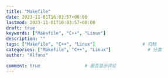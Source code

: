 ```yaml
---
title: "Makefile"
date: 2023-11-01T16:03:57+08:00
lastmod: 2023-11-01T16:03:57+08:00
draft: true
keywords: ["Makefile", "C++", "Linux"]
description: ""
tags: ["Makefile", "C++", "Linux"]                  # 归档 
categories: ["Makefile", "C++", "Linux"]              # 分类
author: "Alfons"

comment: true                 # 是否显示评论
---
```




<!--more-->